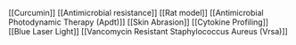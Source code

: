 [[Curcumin]]
[[Antimicrobial resistance]]
[[Rat model]]
[[Antimicrobial Photodynamic Therapy (Apdt)]]
[[Skin Abrasion]]
[[Cytokine Profiling]]
[[Blue Laser Light]]
[[Vancomycin Resistant Staphylococcus Aureus (Vrsa)]]
